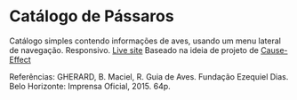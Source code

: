 # Catálogo de Pássaros
Catálogo simples contendo informações de aves, usando um menu lateral de navegação.
Responsivo.
[Live site](https://catalogo-de-passaros.netlify.com)
Baseado na ideia de projeto de [Cause-Effect](https://github.com/florinpop17/app-ideas/blob/master/Projects/1-Beginner/Cause-Effect-App.md)

Referências:
GHERARD, B. Maciel, R. Guia de Aves. Fundação Ezequiel
Dias. Belo Horizonte: Imprensa Oficial, 2015. 64p.